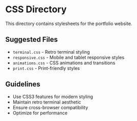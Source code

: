 # CSS Directory

This directory contains stylesheets for the portfolio website.

## Suggested Files
- `terminal.css` - Retro terminal styling
- `responsive.css` - Mobile and tablet responsive styles
- `animations.css` - CSS animations and transitions
- `print.css` - Print-friendly styles

## Guidelines
- Use CSS3 features for modern styling
- Maintain retro terminal aesthetic
- Ensure cross-browser compatibility
- Optimize for performance